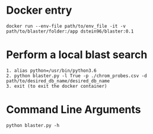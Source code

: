 # Docker entry
```
docker run --env-file path/to/env_file -it -v path/to/blaster/folder:/app dstein96/blaster:0.1
```

# Perform a local blast search
```
1. alias python=/usr/bin/python3.6
2. python blaster.py -l True -p ./chrom_probes.csv -d path/to/desired_db_name/desired_db_name
3. exit (to exit the docker container)
```

# Command Line Arguments
```
python blaster.py -h
```